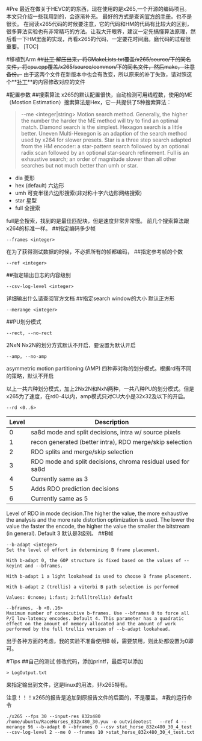 #Pre
最近在做关于HEVC的的东西，现在使用的是x265,一个开源的编码项目。
本文只介绍一些我用到的，会逐渐补充。
最好的方式是查询[官方的手册][0]。也不是很长。
在阅读x265代码的时候要注意，它的代码和HM的代码有比较大的区别，很多算法实验也有非常精巧的方法。让我大开眼界，建议一定先搞懂算法原理，然后看一下HM里面的实现，再看x265的代码，一定要花时间磨。磨代码的过程很重要。
[TOC]

#移植到Arm
~~##[补丁][1]
解压出来，将CMakeLists.txt覆盖/x265/source/下的同名文件，将cpu.cpp覆盖/x265/source/common/下的同名文件，然后make，
注意备份。~~
由于这两个文件在新版本中也会有改变，所以原来的补丁失效，请对照这个**[补丁][1]**的内容修改对应的文件

#配置参数
##搜索算法
x265的默认配置很快，自动检测可用线程数，使用的ME（Mostion  Estimation）搜索算法是Hex，它一共提供了5种搜索算法：

>\--me <integer|string>
Motion search method. Generally, the higher the number the harder the ME method will try to find an optimal match. Diamond search is the simplest. Hexagon search is a little better. Uneven Multi-Hexegon is an adaption of the search method used by x264 for slower presets. Star is a three step search adapted from the HM encoder: a star-pattern search followed by an optional radix scan followed by an optional star-search refinement. Full is an exhaustive search; an order of magnitude slower than all other searches but not much better than umh or star.
+ dia 菱形
+ hex (default) 六边形
+ umh 可变半径六边形搜索(非对称十字六边形网络搜索)
+ star 星型
+ full 全搜索

full是全搜索，找到的是最佳匹配块，但是速度非常非常慢。
前几个搜索算法跟x264的标准一样。
##指定编码多少帧
```
--frames <integer>
```
在为了获得测试数据的时候，不必把所有的帧都编码，
##指定参考帧的个数
```
--ref <integer>
```
##指定输出日志的内容级别
```
--csv-log-level <integer>
```
详细输出什么请查阅官方文档
##指定search window的大小
默认正方形
```
--merange <integer>
```
##PU划分模式
```
--rect, --no-rect
```
2NxN Nx2N的划分方式默认不开启，要设置为默认开启
```
--amp, --no-amp
```
asymmetric motion partitioning (AMP) 
四种非对称的划分模式。根据rd有不同的策略，默认不开启

以上一共六种划分模式，加上2Nx2N和NxN两种，一共八种PU的划分模式。但是x265为了速度，在rd0-4以内，amp模式只对CU大小是32x32及以下的开启。
```
--rd <0..6>
```

|Level|Description|
|-|-|
|0|sa8d mode and split decisions, intra w/ source pixels|
|1|recon generated (better intra), RDO merge/skip selection|
|2|RDO splits and merge/skip selection|
|3|RDO mode and split decisions, chroma residual used for sa8d|
|4|Currently same as 3|
|5|Adds RDO prediction decisions|
|6|Currently same as 5|

Level of RDO in mode decision.The higher the value, the more exhaustive the analysis and the more rate distortion optimization is used. The lower the value the faster the encode, the higher the value the smaller the bitstream (in general). Default 3
默认是3级别。
##B帧
```
--b-adapt <integer>
Set the level of effort in determining B frame placement.

With b-adapt 0, the GOP structure is fixed based on the values of --keyint and --bframes.

With b-adapt 1 a light lookahead is used to choose B frame placement.

With b-adapt 2 (trellis) a viterbi B path selection is performed

Values: 0:none; 1:fast; 2:full(trellis) default

--bframes, -b <0..16>
Maximum number of consecutive b-frames. Use --bframes 0 to force all P/I low-latency encodes. Default 4. This parameter has a quadratic effect on the amount of memory allocated and the amount of work performed by the full trellis version of --b-adapt lookahead.
```
出于各种方面的考虑，我的实验不准备使用B 帧，需要禁用，则此处都设置为0即可。


#Tips
##自己的测试
修改代码，添加printf，最后可以添加
```
> LogOutput.txt
```
来指定输出到文件，这是linux的用法，非x265特有。

注意！！！x265的报告是追加到原报告文件的后面的，不是覆盖。
#我的运行命令
```
./x265 --fps 30 --input-res 832x480 /home/ubuntu/RaceHorses_832x480_30.yuv -o outvideotest   --ref 4 --merange 96 --b-adapt 0 --bframes 0 --csv stat_horse_832x480_30_4_test --csv-log-level 2 --me 0 --frames 10 >stat_horse_832x480_30_4_test.txt
```



[1]: http://www.findspace.name/adds/arm.patch "x265移植到arm"
[0]: http://x265.readthedocs.org/en/default "x265官方文档"
